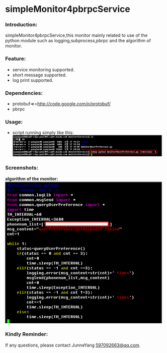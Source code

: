 simpleMonitor4pbrpcService
==========================    

### Introduction:
simpleMonitor4pbrpcService,this monitor mainly related to use of the python module such as logging,subprocess,pbrpc and the algorithm of monitor.    

### Feature:
* service monitoring supported.
* short message supported.
* log print supported.    
    
### Dependencies:
* protobuf=>>http://code.google.com/p/protobuf/
* pbrpc

### Usage:
* script running simply like this:    
![image](screenshot/method_of_script_running.png)

### Screenshots:    
**algorithm of the monitor:**    
![image](screenshot/algorithm_of_monitor.png)    

### Kindly Reminder:
If any questions, please contact JunneYang 597092663@qq.com.
